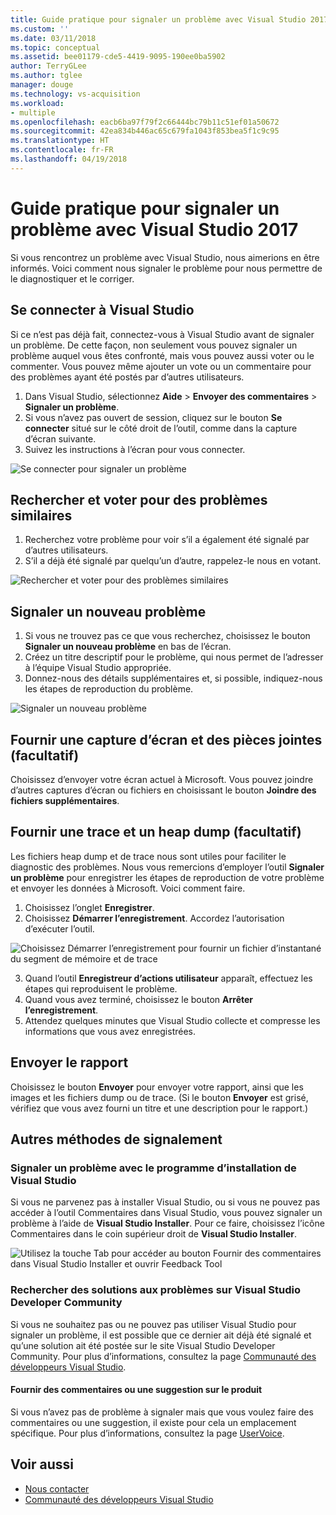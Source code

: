 ```yaml
---
title: Guide pratique pour signaler un problème avec Visual Studio 2017 | Microsoft Docs
ms.custom: ''
ms.date: 03/11/2018
ms.topic: conceptual
ms.assetid: bee01179-cde5-4419-9095-190ee0ba5902
author: TerryGLee
ms.author: tglee
manager: douge
ms.technology: vs-acquisition
ms.workload:
- multiple
ms.openlocfilehash: eacb6ba97f79f2c66444bc79b11c51ef01a50672
ms.sourcegitcommit: 42ea834b446ac65c679fa1043f853bea5f1c9c95
ms.translationtype: HT
ms.contentlocale: fr-FR
ms.lasthandoff: 04/19/2018
---
```

# <a name="how-to-report-a-problem-with-visual-studio-2017"></a>Guide pratique pour signaler un problème avec Visual Studio 2017

Si vous rencontrez un problème avec Visual Studio, nous aimerions en être informés. Voici comment nous signaler le problème pour nous permettre de le diagnostiquer et le corriger.

## <a name="sign-in-to-visual-studio"></a>Se connecter à Visual Studio

Si ce n’est pas déjà fait, connectez-vous à Visual Studio avant de signaler un problème. De cette façon, non seulement vous pouvez signaler un problème auquel vous êtes confronté, mais vous pouvez aussi voter ou le commenter. Vous pouvez même ajouter un vote ou un commentaire pour des problèmes ayant été postés par d’autres utilisateurs.

1. Dans Visual Studio, sélectionnez **Aide** > **Envoyer des commentaires** > **Signaler un problème**.
2. Si vous n’avez pas ouvert de session, cliquez sur le bouton **Se connecter** situé sur le côté droit de l’outil, comme dans la capture d’écran suivante.
3. Suivez les instructions à l’écran pour vous connecter.

 ![Se connecter pour signaler un problème](../ide/media/sign-in-new-ux.png "Se connecter pour signaler un problème")  

## Rechercher et voter pour des problèmes similaires<a name="search_and_vote"></a>

1. Recherchez votre problème pour voir s’il a également été signalé par d’autres utilisateurs.
2. S’il a déjà été signalé par quelqu’un d’autre, rappelez-le nous en votant.

  ![Rechercher et voter pour des problèmes similaires](../ide/media/search-and-vote.png "Rechercher et voter pour des problèmes similaires")

## Signaler un nouveau problème<a name="report_new_problem"></a>

1. Si vous ne trouvez pas ce que vous recherchez, choisissez le bouton **Signaler un nouveau problème** en bas de l’écran.
2. Créez un titre descriptif pour le problème, qui nous permet de l’adresser à l’équipe Visual Studio appropriée.
3. Donnez-nous des détails supplémentaires et, si possible, indiquez-nous les étapes de reproduction du problème.

  ![Signaler un nouveau problème](../ide/media/report-new-problem.png "Signaler un nouveau problème")

## Fournir une capture d’écran et des pièces jointes (facultatif)<a name="provide_screenshots"></a>

 Choisissez d’envoyer votre écran actuel à Microsoft. Vous pouvez joindre d’autres captures d’écran ou fichiers en choisissant le bouton **Joindre des fichiers supplémentaires**.

## Fournir une trace et un heap dump (facultatif)<a name="provide_a_trace_and_heap_dump"></a>

Les fichiers heap dump et de trace nous sont utiles pour faciliter le diagnostic des problèmes. Nous vous remercions d’employer l’outil **Signaler un problème** pour enregistrer les étapes de reproduction de votre problème et envoyer les données à Microsoft. Voici comment faire.

1. Choisissez l’onglet **Enregistrer**.
2. Choisissez **Démarrer l’enregistrement**. Accordez l’autorisation d’exécuter l’outil.

  ![Choisissez Démarrer l’enregistrement pour fournir un fichier d’instantané du segment de mémoire et de trace ](../ide/media/record-dialog-box.png "Fournir un fichier d’instantané du segment de mémoire et de trace")

3. Quand l’outil **Enregistreur d’actions utilisateur** apparaît, effectuez les étapes qui reproduisent le problème.
4. Quand vous avez terminé, choisissez le bouton **Arrêter l’enregistrement**.
5. Attendez quelques minutes que Visual Studio collecte et compresse les informations que vous avez enregistrées.

## Envoyer le rapport<a name="submit_the_report"></a>

 Choisissez le bouton **Envoyer** pour envoyer votre rapport, ainsi que les images et les fichiers dump ou de trace. (Si le bouton **Envoyer** est grisé, vérifiez que vous avez fourni un titre et une description pour le rapport.)

## Autres méthodes de signalement <a name="alternate_reporting"></a>

### <a name="report-a-problem-by-using-the-visual-studio-installer"></a>Signaler un problème avec le programme d’installation de Visual Studio

Si vous ne parvenez pas à installer Visual Studio, ou si vous ne pouvez pas accéder à l’outil Commentaires dans Visual Studio, vous pouvez signaler un problème à l’aide de **Visual Studio Installer**. Pour ce faire, choisissez l’icône Commentaires dans le coin supérieur droit de **Visual Studio Installer**.

 ![Utilisez la touche Tab pour accéder au bouton Fournir des commentaires dans Visual Studio Installer et ouvrir Feedback Tool](../install/media/report-a-problem.png)

### <a name="search-for-problems-and-solutions-by-using-the-visual-studio-developer-community"></a>Rechercher des solutions aux problèmes sur Visual Studio Developer Community

Si vous ne souhaitez pas ou ne pouvez pas utiliser Visual Studio pour signaler un problème, il est possible que ce dernier ait déjà été signalé et qu’une solution ait été postée sur le site Visual Studio Developer Community. Pour plus d’informations, consultez la page [Communauté des développeurs Visual Studio](https://developercommunity.visualstudio.com/).

#### <a name="provide-product-feedback-or-a-suggestion"></a>Fournir des commentaires ou une suggestion sur le produit

Si vous n’avez pas de problème à signaler mais que vous voulez faire des commentaires ou une suggestion, il existe pour cela un emplacement spécifique. Pour plus d’informations, consultez la page [UserVoice](https://visualstudio.uservoice.com/forums/121579-visual-studio-ide).

## <a name="see-also"></a>Voir aussi

* [Nous contacter](../ide/talk-to-us.md)
* [Communauté des développeurs Visual Studio](https://developercommunity.visualstudio.com/)
